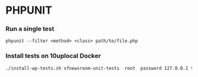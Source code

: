 # PHPUNIT

### Run a single test
```
phpunit --filter <method> <class> path/to/file.php
```

### Install tests on 10uplocal Docker
```bash
./install-wp-tests.sh sfnewsroom-unit-tests  root  password 127.0.0.1 true
```

